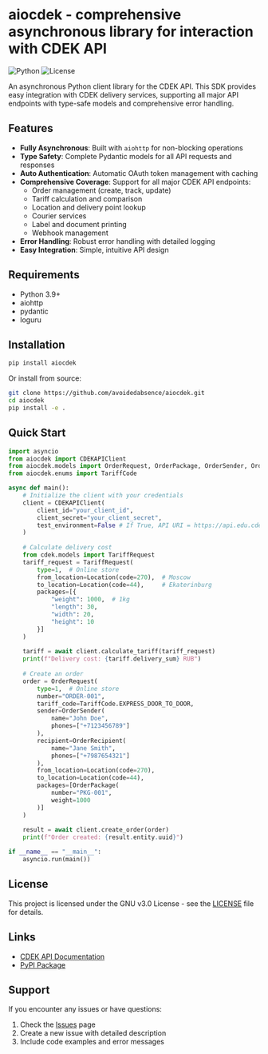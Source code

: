 # aiocdek - comprehensive asynchronous library for interaction with CDEK API

![Python](https://img.shields.io/badge/python-3.9+-blue.svg)
![License](https://img.shields.io/badge/license-GNUv3.0-green.svg)

An asynchronous Python client library for the CDEK API. This SDK provides easy integration with CDEK delivery services, supporting all major API endpoints with type-safe models and comprehensive error handling.

## Features

- **Fully Asynchronous**: Built with `aiohttp` for non-blocking operations
- **Type Safety**: Complete Pydantic models for all API requests and responses
- **Auto Authentication**: Automatic OAuth token management with caching
- **Comprehensive Coverage**: Support for all major CDEK API endpoints:
  - Order management (create, track, update)
  - Tariff calculation and comparison
  - Location and delivery point lookup
  - Courier services
  - Label and document printing
  - Webhook management
- **Error Handling**: Robust error handling with detailed logging
- **Easy Integration**: Simple, intuitive API design

## Requirements

- Python 3.9+
- aiohttp
- pydantic
- loguru

## Installation

```bash
pip install aiocdek
```

Or install from source:

```bash
git clone https://github.com/avoidedabsence/aiocdek.git
cd aiocdek
pip install -e .
```

## Quick Start

```python
import asyncio
from aiocdek import CDEKAPIClient
from aiocdek.models import OrderRequest, OrderPackage, OrderSender, OrderRecipient, Location, Money
from aiocdek.enums import TariffCode

async def main():
    # Initialize the client with your credentials
    client = CDEKAPIClient(
        client_id="your_client_id",
        client_secret="your_client_secret",
        test_environment=False # If True, API URI = https://api.edu.cdek.ru/
    )
    
    # Calculate delivery cost
    from cdek.models import TariffRequest
    tariff_request = TariffRequest(
        type=1,  # Online store
        from_location=Location(code=270),  # Moscow
        to_location=Location(code=44),     # Ekaterinburg
        packages=[{
            "weight": 1000,  # 1kg
            "length": 30,
            "width": 20,
            "height": 10
        }]
    )
    
    tariff = await client.calculate_tariff(tariff_request)
    print(f"Delivery cost: {tariff.delivery_sum} RUB")
    
    # Create an order
    order = OrderRequest(
        type=1,  # Online store
        number="ORDER-001",
        tariff_code=TariffCode.EXPRESS_DOOR_TO_DOOR,
        sender=OrderSender(
            name="John Doe",
            phones=["+7123456789"]
        ),
        recipient=OrderRecipient(
            name="Jane Smith",
            phones=["+7987654321"]
        ),
        from_location=Location(code=270),
        to_location=Location(code=44),
        packages=[OrderPackage(
            number="PKG-001",
            weight=1000
        )]
    )
    
    result = await client.create_order(order)
    print(f"Order created: {result.entity.uuid}")

if __name__ == "__main__":
    asyncio.run(main())
```

## License

This project is licensed under the GNU v3.0 License - see the [LICENSE](LICENSE) file for details.

## Links

- [CDEK API Documentation](https://api.cdek.ru/)
- [PyPI Package](https://pypi.org/project/aiocdek/)

## Support

If you encounter any issues or have questions:

1. Check the [Issues](https://github.com/avoidedabsence/aiocdek/issues) page
2. Create a new issue with detailed description
3. Include code examples and error messages
